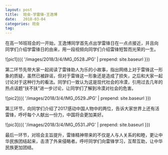 ```yaml
---
layout: post
title:  班会-学雷锋-王逸博
date:   2018-03-04
categories: 班会
tag:
---
```


在高一16班班会的一开始，王逸博同学首先点出学雷锋日在一点点接近，并且向同学们介绍学雷锋日的由来，用一段视频向同学们介绍雷锋短暂而光荣的一生。

![pic1]({{ '/images/2018/3/4/IMG_0528.JPG' | prepend: site.baseurl }})

第二环节先带大家一起阅读了雷锋助人为乐的小故事，指出网络上对于雷锋这一形象的质疑，虽然已被辟谣，但对于雷锋这一形象还是造成了损失，之后和大家一起讨论对于这种行为的看法。同学们一致认为这是现代社会的冷漠，引用过去几年的热点话题“扶不扶”进一步讨论，让同学们了解到冷漠对社会的危害。

![pic2]({{ '/images/2018/3/4/IMG_0529.JPG' | prepend: site.baseurl }})

第三环节，向同学们介绍了2017感动中国人物中的两位，告诉大家世界上还有活雷锋，呼吁每个人献出一份力，中国将会更加美好。

![pic3]({{ '/images/2018/3/4/IMG_0531.JPG' | prepend: site.baseurl }})

最后一环节，对班会主旨提升，雷锋精神带来的不仅是人与人关系的和睦，更让中华民族团结起来，击溃了外来侵略者。呼吁同学们向雷锋学习，互帮互助，让中华民族更加团结。
